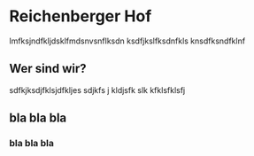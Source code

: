 

# Reichenberger Hof
lmfksjndfkljdsklfmdsnvsnflksdn ksdfjkslfksdnfkls  knsdfksndfklnf 

## Wer sind wir?

sdfkjksdjfklsjdfkljes sdjkfs j kldjsfk slk kfklsfklsfj

## bla bla bla

### bla bla bla
